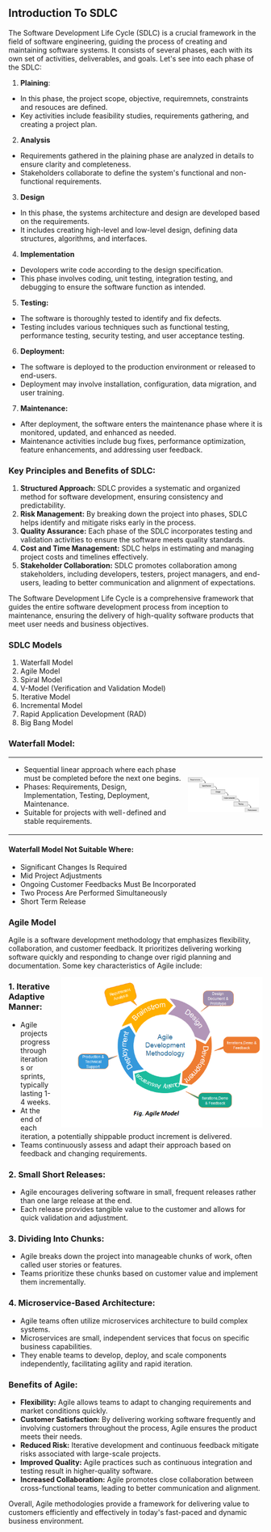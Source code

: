 ## Introduction To SDLC

The Software Development Life Cycle (SDLC) is a crucial framework in the field of software engineering, guiding the process of creating and maintaining software systems. It consists of several phases, each with its own set of activities, deliverables, and goals. Let's see into each phase of the SDLC:

1. **Plaining**: 
- In this phase, the project scope, objective, requiremnets, constraints and resouces are defined.
- Key activities include feasibility studies, requirements gathering, and creating a project plan.

2. **Analysis**
- Requirements gathered in the plaining phase are analyzed in details to ensure clarity and completeness.
- Stakeholders collaborate to define the system's functional and non-functional requirements.

3. **Design**
- In this phase, the systems architecture and design are developed based on the requirements.
- It includes creating high-level and low-level design, defining data structures, algorithms, and interfaces.

4. **Implementation**
- Devolopers write code according to the design specification.
- This phase involves coding, unit testing, integration testing, and debugging to ensure the software function as intended.

5. **Testing:**
- The software is thoroughly tested to identify and fix defects.
- Testing includes various techniques such as functional testing, performance testing, security testing, and user acceptance testing.
6. **Deployment:**
- The software is deployed to the production environment or released to end-users.
- Deployment may involve installation, configuration, data migration, and user training.
7. **Maintenance:**
- After deployment, the software enters the maintenance phase where it is monitored, updated, and enhanced as needed.
- Maintenance activities include bug fixes, performance optimization, feature enhancements, and addressing user feedback.

### Key Principles and Benefits of SDLC:
1. **Structured Approach:** SDLC provides a systematic and organized method for software development, ensuring consistency and predictability.
2. **Risk Management:** By breaking down the project into phases, SDLC helps identify and mitigate risks early in the process.
3. **Quality Assurance:** Each phase of the SDLC incorporates testing and validation activities to ensure the software meets quality standards.
4. **Cost and Time Management:** SDLC helps in estimating and managing project costs and timelines effectively.
5. **Stakeholder Collaboration:** SDLC promotes collaboration among stakeholders, including developers, testers, project managers, and end-users, leading to better communication and alignment of expectations.

The Software Development Life Cycle is a comprehensive framework that guides the entire software development process from inception to maintenance, ensuring the delivery of high-quality software products that meet user needs and business objectives.

### SDLC Models
1. Waterfall Model
2. Agile Model
3. Spiral Model
4. V-Model (Verification and Validation Model)
5. Iterative Model
6. Incremental Model
7. Rapid Application Development (RAD)
8. Big Bang Model

### Waterfall Model:

<table>
  <tr>
    <td>
        <ul>
            <li>Sequential linear approach where each phase must be completed before the next one begins. </li>
            <li>Phases: Requirements, Design, Implementation, Testing, Deployment, Maintenance. </li>
            <li>Suitable for projects with well-defined and stable requirements. </li>
        </ul>
    </td>
    <td><img src="../images/Diagram-waterfall-model.png" width="350"></td>
  </tr>
</table>

#### Waterfall Model Not Suitable Where:
- Significant Changes Is Required
- Mid Project Adjustments
- Ongoing Customer Feedbacks Must Be Incorporated
- Two Process Are Performed Simultaneously 
- Short Term Release


### Agile Model

Agile is a software development methodology that emphasizes flexibility, collaboration, and customer feedback. It prioritizes delivering working software quickly and responding to change over rigid planning and documentation. Some key characteristics of Agile include:

<div style="float: right; margin-left: 20px;">
  <img src="../images/software-engineering-agile-model.png" width="400">
</div>

### 1. Iterative Adaptive Manner:
  - Agile projects progress through iterations or sprints, typically lasting 1-4 weeks.
  - At the end of each iteration, a potentially shippable product increment is delivered.
  - Teams continuously assess and adapt their approach based on feedback and changing requirements.

### 2. Small Short Releases:
  - Agile encourages delivering software in small, frequent releases rather than one large release at the end.
  - Each release provides tangible value to the customer and allows for quick validation and adjustment.

### 3. Dividing Into Chunks:
   - Agile breaks down the project into manageable chunks of work, often called user stories or features.
   - Teams prioritize these chunks based on customer value and implement them incrementally.

### 4. Microservice-Based Architecture:
   - Agile teams often utilize microservices architecture to build complex systems.
   - Microservices are small, independent services that focus on specific business capabilities.
   - They enable teams to develop, deploy, and scale components independently, facilitating agility and rapid iteration.

### Benefits of Agile:
- **Flexibility:** Agile allows teams to adapt to changing requirements and market conditions quickly.
- **Customer Satisfaction:** By delivering working software frequently and involving customers throughout the process, Agile ensures the product meets their needs.
- **Reduced Risk:** Iterative development and continuous feedback mitigate risks associated with large-scale projects.
- **Improved Quality:** Agile practices such as continuous integration and testing result in higher-quality software.
- **Increased Collaboration:** Agile promotes close collaboration between cross-functional teams, leading to better communication and alignment.

Overall, Agile methodologies provide a framework for delivering value to customers efficiently and effectively in today's fast-paced and dynamic business environment.

